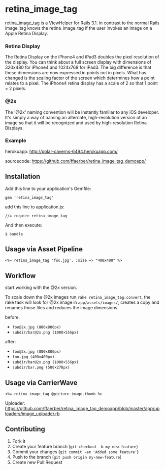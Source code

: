 # retina_image_tag

retina_image_tag is a ViewHelper for Rails 3.1. in contrast to the normal Rails image_tag knows the retina_image_tag if the user invokes an image on a Apple Retina Display.


### Retina Display
The Retina Display on the iPhone4 and iPad3 doubles the pixel resolution of the display.
You can think about a full screen display with dimensions of 320x480 for iPhone4 and 1024x768 for iPad3. The big difference is that these dimensions are now expressed in points not in pixels. What has changed is the scaling factor of the screen which determines how a point relates to a pixel. The iPhone4 retina display has a scale of 2 so that 1 point = 2 pixels.

### @2x
The '@2x' naming convention will be instantly familiar to any iOS developer. It's simply a way of naming an alternate, high-resolution version of an image so that it will be recognized and used by high-resolution Retina Displays.

### Example
herokuapp: <http://polar-caverns-6494.herokuapp.com/>

sourcecode: <https://github.com/ffaerber/retina_image_tag_demoapp/>



## Installation

Add this line to your application's Gemfile:

    gem 'retina_image_tag'

add this line to application.js:
	
	//= require retina_image_tag

And then execute:

    $ bundle




## Usage via Asset Pipeline
 
```erb
<%= retina_image_tag 'foo.jpg', :size => "400x400" %>
```


## Workflow

start working with the @2x version.

To scale down the @2x images run `rake retina_image_tag:convert`, the rake task will look for @2x image in `app/assets/images/`, creates a copy and renames those files and reduces the image dimensions.

before:

* `foo@2x.jpg (800x800px)`
* `subdir/bar@2x.png (1000×556px)` 

after:

* `foo@2x.jpg (800x800px)`
* `foo.jpg (400x400px)`
* `subdir/bar@2x.png (1000×556px)`
* `subdir/bar.png (500×278px)`


## Usage via CarrierWave
 
```erb
<%= retina_image_tag @picture.image.thumb %>
```

Uploader: <https://github.com/ffaerber/retina_image_tag_demoapp/blob/master/app/uploaders/image_uploader.rb>



## Contributing

1. Fork it
2. Create your feature branch (`git checkout -b my-new-feature`)
3. Commit your changes (`git commit -am 'Added some feature'`)
4. Push to the branch (`git push origin my-new-feature`)
5. Create new Pull Request

